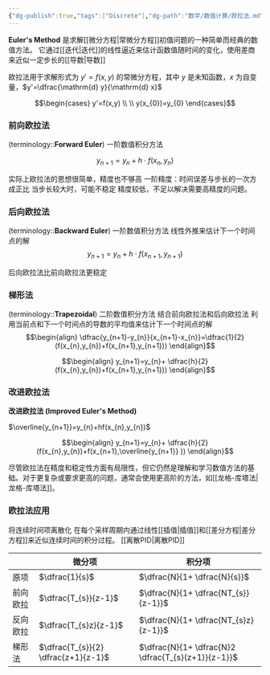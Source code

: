 ```yaml
---
{"dg-publish":true,"tags":["Discrete"],"dg-path":"数学/数值计算/欧拉法.md","permalink":"/数学/数值计算/欧拉法/","dgPassFrontmatter":true,"noteIcon":"","created":"2024-06-09T18:41:45.529+08:00","updated":"2025-03-25T13:54:14.579+08:00"}
---
```



**Euler's Method**
是求解[[微分方程\|常微分方程]]初值问题的一种简单而经典的数值方法。
它通过[[迭代\|迭代]]的线性逼近来估计函数值随时间的变化，使用差商来近似一定步长的[[导数\|导数]]

欧拉法用于求解形式为 $y' = f (x, y)$ 的常微分方程，其中 $y$ 是未知函数，$x$ 为自变量，$y'=\dfrac{\mathrm{d} y}{\mathrm{d} x}$

$$\begin{cases}
y'=f(x,y) \\
 \\
y(x_{0})=y_{0}
\end{cases}$$

### 前向欧拉法
(terminology::**Forward Euler**) 一阶数值积分方法

$$y_{n+1} = y_n + h \cdot f (x_n, y_n)$$

实际上欧拉法的思想很简单，精度也不够高
一阶精度：时间误差与步长的一次方成正比
当步长较大时，可能不稳定
精度较低，不足以解决需要高精度的问题。

### 后向欧拉法
(terminology::**Backward Euler**) 一阶数值积分方法
线性外推来估计下一个时间点的解
$$y_{n+1} = y_n + h \cdot f (x_{n+1}, y_{n+1})$$

后向欧拉法比前向欧拉法更稳定

### 梯形法
(terminology::**Trapezoidal**) 二阶数值积分方法
结合前向欧拉法和后向欧拉法
利用当前点和下一个时间点的导数的平均值来估计下一个时间点的解
$$\begin{align}
\dfrac{y_{n+1}-y_{n}}{x_{n+1}-x_{n}}=\dfrac{1}{2}(f(x_{n},y_{n})+f(x_{n+1},y_{n+1}))
\end{align}$$

$$\begin{align}
y_{n+1}=y_{n}+ \dfrac{h}{2}(f(x_{n},y_{n})+f(x_{n+1},y_{n+1}))
\end{align}$$

### 改进欧拉法
**改进欧拉法 (Improved Euler's Method)**

$\overline{y_{n+1}}=y_{n}+hf(x_{n},y_{n})$

$$\begin{align}
y_{n+1}=y_{n}+ \dfrac{h}{2}(f(x_{n},y_{n})+f(x_{n+1},\overline{y_{n+1}}  ))
\end{align}$$


尽管欧拉法在精度和稳定性方面有局限性，但它仍然是理解和学习数值方法的基础。对于更复杂或要求更高的问题，通常会使用更高阶的方法，如[[龙格-库塔法\|龙格-库塔法]]。
### 欧拉法应用
将连续时间项离散化
在每个采样周期内通过线性[[插值\|插值]]和[[差分方程\|差分方程]]来近似连续时间的积分过程。
[[离散PID\|离散PID]]

|      | 微分项<br>                             | 积分项                                                |
| ---- | ----------------------------------- | -------------------------------------------------- |
| 原项   | $\dfrac{1}{s}$                      | $\dfrac{N}{1+ \dfrac{N}{s}}$                       |
| 前向欧拉 | $\dfrac{T_{s}}{z-1}$                | $\dfrac{N}{1+ \dfrac{NT_{s}}{z-1}}$                |
| 反向欧拉 | $\dfrac{T_{s}z}{z-1}$               | $\dfrac{N}{1+ \dfrac{NT_{s}z}{z-1}}$               |
| 梯形法  | $\dfrac{T_{s}}{2} \dfrac{z+1}{z-1}$ | $\dfrac{N}{1+ \dfrac{N}2 \dfrac{T_{s}(z+1)}{z-1}}$ |
